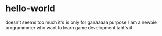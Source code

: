 # hello-world
doesn't seems too much it's is only for ganaaaaa purpose
I am a newbie programmmer who want to learn game development taht's it
